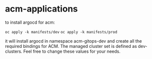 # acm-applications
to install argocd for acm:

```oc apply -k manifests/dev```
```oc apply -k manifests/prod```

it will install argocd in namespace acm-gitops-dev and create all the required bindings for ACM.  The managed cluster set is defined as dev-clusters.
Feel free to change these values for your needs.
